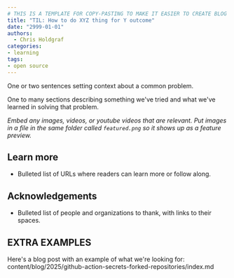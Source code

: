 ```yaml
---
# THIS IS A TEMPLATE FOR COPY-PASTING TO MAKE IT EASIER TO CREATE BLOG POSTS
title: "TIL: How to do XYZ thing for Y outcome"
date: "2999-01-01"
authors:
  - Chris Holdgraf
categories:
- learning
tags:
- open source
---
```


One or two sentences setting context about a common problem.

One to many sections describing something we've tried and what we've learned in solving that problem.

_Embed any images, videos, or youtube videos that are relevant. Put images in a file in the same folder called `featured.png` so it shows up as a feature preview._

## Learn more

- Bulleted list of URLs where readers can learn more or follow along.

## Acknowledgements

- Bulleted list of people and organizations to thank, with links to their spaces.

## EXTRA EXAMPLES

Here's a blog post with an example of what we're looking for: content/blog/2025/github-action-secrets-forked-repositories/index.md